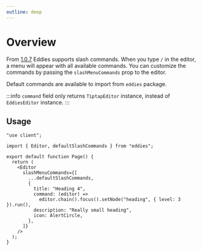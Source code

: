 ```yaml
---
outline: deep
---
```


# Overview

From [1.0.7](https://github.com/malezjaa/eddies/releases/tag/1.0.7) Eddies supports slash commands. When you type `/` in the editor, a menu will appear with all available commands.
You can customize the commands by passing the `slashMenuCommands` prop to the editor.

Default commands are available to import from `eddies` package.

:::info
`command` field only returns `TiptapEditor` instance, instead of `EddiesEditor` instance.
:::

## Usage

```tsx
"use client";

import { Editor, defaultSlashCommands } from "eddies";

export default function Page() {
  return (
    <Editor
      slashMenuCommands={[
        ...defaultSlashCommands,
        {
          title: "Heading 4",
          command: (editor) =>
            editor.chain().focus().setNode("heading", { level: 3 }).run(),
          description: "Really small heading",
          icon: AlertCircle,
        },
      ]}
    />
  );
}
```
